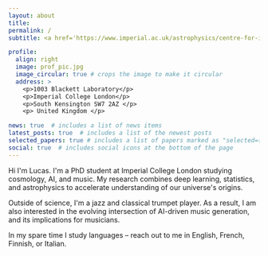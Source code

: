 ```yaml
---
layout: about
title:
permalink: /
subtitle: <a href='https://www.imperial.ac.uk/astrophysics/centre-for-inference-and-cosmology/'>Imperial Centre for Inference & Cosmology</a>, <a href='https://www.imperial.ac.uk/astrophysics/centre-for-inference-and-cosmology/'>Institut d'Astrophysique de Paris</a>

profile:
  align: right
  image: prof_pic.jpg
  image_circular: true # crops the image to make it circular
  address: >
    <p>1003 Blackett Laboratory</p>
    <p>Imperial College London</p>
    <p>South Kensington SW7 2AZ </p>
    <p> United Kingdom </p>

news: true  # includes a list of news items
latest_posts: true  # includes a list of the newest posts
selected_papers: true # includes a list of papers marked as "selected={true}"
social: true  # includes social icons at the bottom of the page
---
```


Hi I'm Lucas. I'm a PhD student at Imperial College London studying cosmology, AI, and music. My research combines deep learning, statistics, and astrophysics to accelerate understanding of our universe's origins. 

Outside of science, I'm a jazz and classical trumpet player. As a result, I am also interested in the evolving intersection of AI-driven music generation, and its implications for musicians.

In my spare time I study languages – reach out to me in English, French, Finnish, or Italian.
